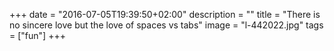 +++
date = "2016-07-05T19:39:50+02:00"
description = ""
title = "There is no sincere love but the love of spaces vs tabs"
image = "l-442022.jpg"
tags = ["fun"]
+++

